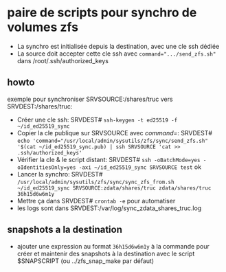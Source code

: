 # paire de scripts pour synchro de volumes zfs

* La synchro est initialisée depuis la destination, avec une cle ssh dédiée
* La source doit accepter cette cle ssh avec `command=".../send_zfs.sh"` dans /root/.ssh/authorized_keys

## howto

exemple pour synchroniser SRVSOURCE:/shares/truc vers SRVDEST:/shares/truc:

- Créer une cle ssh: SRVDEST# ``ssh-keygen -t ed25519 -f ~/id_ed25519_sync``
- Copier la cle publique sur SRVSOURCE avec *command=*: SRVDEST# ``echo 'command="/usr/local/admin/sysutils/zfs/sync/send_zfs.sh" '$(cat ~/id_ed25519_sync.pub) | ssh SRVSOURCE 'cat >> .ssh/authorized_keys'``
- Vérifier la cle & le script distant: SRVDEST# ``ssh -oBatchMode=yes -oIdentitiesOnly=yes -axi ~/id_ed25519_sync SRVSOURCE test``
    ok
- Lancer la synchro: SRVDEST# ``/usr/local/admin/sysutils/zfs/sync/sync_zfs_from.sh ~/id_ed25519_sync SRVSOURCE:zdata/shares/truc zdata/shares/truc 36h15d6w6m1y``
- Mettre ça dans SRVDEST# ``crontab -e`` pour automatiser
- les logs sont dans SRVDEST:/var/log/sync_zdata_shares_truc.log

## snapshots a la destination
- ajouter une expression au format ``36h15d6w6m1y`` à la commande pour créer et maintenir des snapshots à la destination avec le script $SNAPSCRIPT (ou ../zfs_snap_make par défaut)
